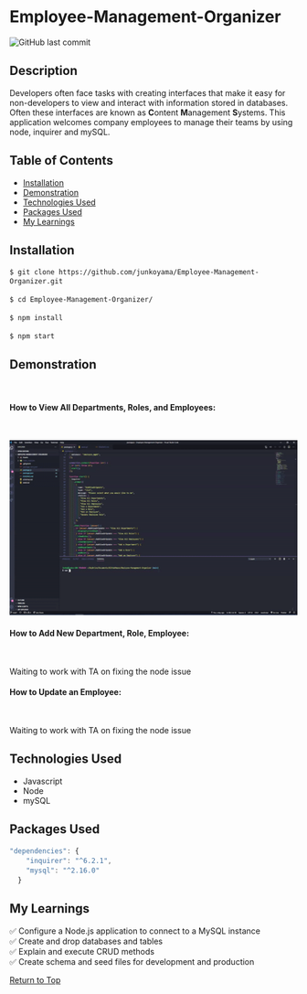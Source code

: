 # Employee-Management-Organizer

<img alt="GitHub last commit" src="https://img.shields.io/github/last-commit/junkoyama/Employee-Management-Organizer?style=plastic">

## Description
Developers often face tasks with creating interfaces that make it easy for non-developers to view and interact with information stored in databases. Often these interfaces are known as **C**ontent **M**anagement **S**ystems. This application welcomes company employees to manage their teams by using node, inquirer and mySQL.

## Table of Contents
* [Installation](#Installation)
* [Demonstration](#Demonstration)
* [Technologies Used](#Technologies-Used)
* [Packages Used](#Technologies-Used)
* [My Learnings](#My-Learnings)


## Installation

```
$ git clone https://github.com/junkoyama/Employee-Management-Organizer.git

$ cd Employee-Management-Organizer/

$ npm install

$ npm start
```
## Demonstration

</br>

#### How to View All Departments, Roles, and Employees:
</br>

![ViewAllGif](Assets/viewDeptRoleEmployees.gif)


#### How to Add New Department, Role, Employee:
</br>

Waiting to work with TA on fixing the node issue

#### How to Update an Employee:
</br>

Waiting to work with TA on fixing the node issue
## Technologies Used
* Javascript
* Node
* mySQL
## Packages Used

```javascript
"dependencies": {
    "inquirer": "^6.2.1",
    "mysql": "^2.16.0"
  }
```

## My Learnings

:white_check_mark: Configure a Node.js application to connect to a MySQL instance
</br>
:white_check_mark: Create and drop databases and tables
</br>
:white_check_mark: Explain and execute CRUD methods
</br>
:white_check_mark: Create schema and seed files for development and production

[Return to Top](#Express-Note-Taker)